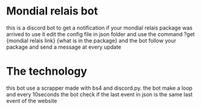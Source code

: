 # Mondial relais bot
this is a discord bot to get a notification if your mondial relais package was arrived to use it edit the config file in json folder and use the command ?get {mondial relais link} {what is in the package} and the bot follow your package and send a message at every update

# The technology
this bot use a scrapper made with bs4 and discord.py.
the bot make a loop and every 10seconds the bot check if the last event  in json is the same last event of the website

